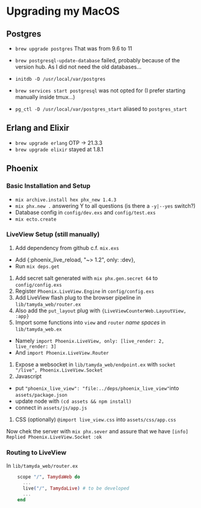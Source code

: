 # Upgrading my MacOS

## Postgres

* `brew upgrade postgres`
    That was from 9.6 to 11

* `brew postgresql-update-database` failed, probably because of the version hub.
    As I did not need the old databases...
* `initdb -D /usr/local/var/postgres`
* `brew services start postgresql` was not opted for (I prefer starting manually inside tmux...)
* `pg_ctl -D /usr/local/var/postgres_start`  aliased to `postgres_start`

## Erlang and Elixir

* `brew upgrade erlang`  OTP -> 21.3.3
* `brew upgrade elixir`  stayed at 1.8.1

## Phoenix

### Basic Installation and Setup

* `mix archive.install hex phx_new 1.4.3`
* `mix phx.new .` answering Y to all questions (is there a `-y|--yes` switch?)
* Database config in `config/dev.exs` and `config/test.exs`
* `mix ecto.create`

### LiveView Setup (still manually)

1. Add dependency from github c.f. `mix.exs`
  - Add {:phoenix_live_reload, "~> 1.2", only: :dev},
  - Run `mix deps.get`
1. Add secret salt generated with `mix phx.gen.secret 64` to `config/config.exs`
1. Register `Phoenix.LiveView.Engine` in `config/config.exs`
1. Add LiveView flash plug to the browser pipeline in `lib/tamyda_web/router.ex`
1. Also add the `put_layout` plug with `{LiveViewCounterWeb.LayoutView, :app}`
1. Import some functions into `view` and `router`  _name spaces_ in `lib/tamyda_web.ex`
  - Namely `import Phoenix.LiveView, only: [live_render: 2, live_render: 3]`
  - And `import Phoenix.LiveView.Router`
1. Expose a websocket in `lib/tamyda_web/endpoint.ex`  with  `socket "/live", Phoenix.LiveView.Socket`
1. Javascript
  - put `"phoenix_live_view": "file:../deps/phoenix_live_view"`into `assets/package.json`
  - update node with `(cd assets && npm install)`
  - connect in `assets/js/app.js`
1. CSS (optionally) `@import live_view.css` into `assets/css/app.css`

Now chek the server with `mix phx.sever` and assure that we have `[info] Replied Phoenix.LiveView.Socket :ok`

### Routing to LiveView

In `lib/tamyda_web/router.ex` 

```elixir
    scope "/", TamydaWeb do
      ...
      live("/", TamydaLive) # to be developed
      ...
    end
```

